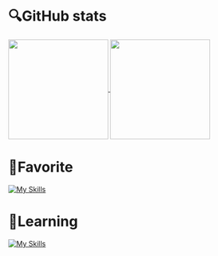 # 🔍GitHub stats
<a href="https://github.com/anuraghazra/github-readme-stats">
  <img height=200 align="center" src="https://github-readme-stats.vercel.app/api?username=kotaitos&theme=radical" />
</a>
<a href="https://github.com/anuraghazra/convoychat">
  <img height=200 align="center" src="https://github-readme-stats.vercel.app/api/top-langs?username=kotaitos&layout=compact&langs_count=8&card_width=320&theme=radical" />
</a>

# 💜Favorite
[![My Skills](https://skillicons.dev/icons?i=python,typescript,javascript,html,css,vue,nuxt,docker,vscode,git)](https://skillicons.dev)

# 💎Learning
[![My Skills](https://skillicons.dev/icons?i=react,next,aws,gcp)](https://skillicons.dev)

